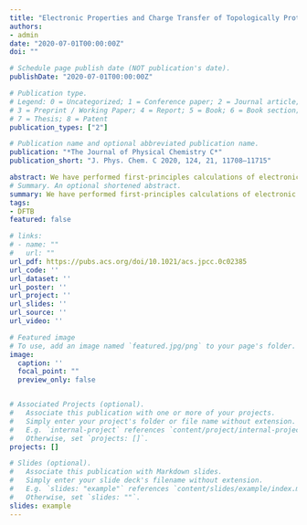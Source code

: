 ```yaml
---
title: "Electronic Properties and Charge Transfer of Topologically Protected States in Hybrid Bismuthene Layers"
authors:
- admin
date: "2020-07-01T00:00:00Z"
doi: ""

# Schedule page publish date (NOT publication's date).
publishDate: "2020-07-01T00:00:00Z"

# Publication type.
# Legend: 0 = Uncategorized; 1 = Conference paper; 2 = Journal article;
# 3 = Preprint / Working Paper; 4 = Report; 5 = Book; 6 = Book section;
# 7 = Thesis; 8 = Patent
publication_types: ["2"]

# Publication name and optional abbreviated publication name.
publication: "*The Journal of Physical Chemistry C*"
publication_short: "J. Phys. Chem. C 2020, 124, 21, 11708–11715"

abstract: We have performed first-principles calculations of electronic and dielectric properties of single-layer bismuth (bismuthene) adsorbed with −COOH groups. We show that in a high coverage regime, the Bi–COOH hybrid structure is a two-dimensional topological insulator with protected edge Dirac states. The adsorption process of −COOH induces a planar configuration to the initially pristine buckled bismuthene. We claim that the stability of these planar structures mainly stems from strain induced by the adsorption of the −COOH organic group, but it is also related to ligand–ligand interactions. Furthermore, we demonstrate that many-body corrections are crucial to obtain a proper description of the electronic and dielectric properties of the investigated hybrid systems. Analysis of the charge density shows that the role of this organic group is not only to stabilize the layer but also to functionalize it, which is very important for future applications such as sensing and biomolecules immobilization, as well as in electronic spintronic and even optical devices.
# Summary. An optional shortened abstract.
summary: We have performed first-principles calculations of electronic and dielectric properties of single-layer bismuth (bismuthene) adsorbed with −COOH groups. We show that in a high coverage regime, the Bi–COOH hybrid structure is a two-dimensional topological insulator with protected edge Dirac states. The adsorption process of −COOH induces a planar configuration to the initially pristine buckled bismuthene. We claim that the stability of these planar structures mainly stems from strain induced by the adsorption of the −COOH organic group, but it is also related to ligand–ligand interactions. Furthermore, we demonstrate that many-body corrections are crucial to obtain a proper description of the electronic and dielectric properties of the investigated hybrid systems. Analysis of the charge density shows that the role of this organic group is not only to stabilize the layer but also to functionalize it, which is very important for future applications such as sensing and biomolecules immobilization, as well as in electronic spintronic and even optical devices.
tags:
- DFTB
featured: false

# links:
# - name: ""
#   url: ""
url_pdf: https://pubs.acs.org/doi/10.1021/acs.jpcc.0c02385
url_code: ''
url_dataset: ''
url_poster: ''
url_project: ''
url_slides: ''
url_source: ''
url_video: ''

# Featured image
# To use, add an image named `featured.jpg/png` to your page's folder. 
image:
  caption: ''
  focal_point: ""
  preview_only: false


# Associated Projects (optional).
#   Associate this publication with one or more of your projects.
#   Simply enter your project's folder or file name without extension.
#   E.g. `internal-project` references `content/project/internal-project/index.md`.
#   Otherwise, set `projects: []`.
projects: []

# Slides (optional).
#   Associate this publication with Markdown slides.
#   Simply enter your slide deck's filename without extension.
#   E.g. `slides: "example"` references `content/slides/example/index.md`.
#   Otherwise, set `slides: ""`.
slides: example
---
```



